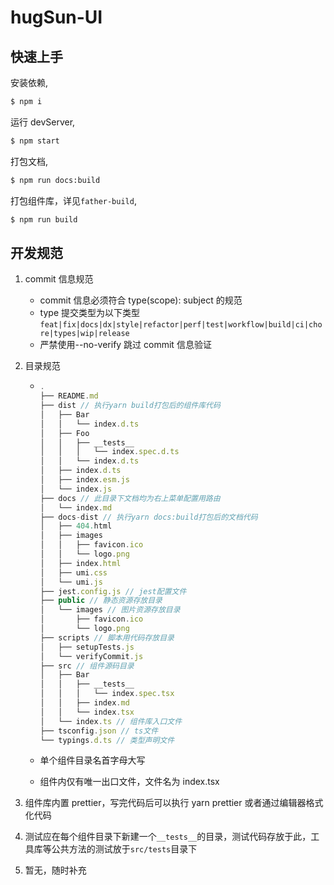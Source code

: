 # hugSun-UI

## 快速上手

安装依赖,

```bash
$ npm i
```

运行 devServer,

```bash
$ npm start
```

打包文档,

```bash
$ npm run docs:build
```

打包组件库，详见`father-build`,

```bash
$ npm run build
```

## 开发规范

1. commit 信息规范

   - commit 信息必须符合 type(scope): subject 的规范
   - type 提交类型为以下类型`feat|fix|docs|dx|style|refactor|perf|test|workflow|build|ci|chore|types|wip|release`
   - 严禁使用--no-verify 跳过 commit 信息验证

2. 目录规范

   - ```js
     .
     ├── README.md
     ├── dist // 执行yarn build打包后的组件库代码
     │   ├── Bar
     │   │   └── index.d.ts
     │   ├── Foo
     │   │   ├── __tests__
     │   │   │   └── index.spec.d.ts
     │   │   └── index.d.ts
     │   ├── index.d.ts
     │   ├── index.esm.js
     │   └── index.js
     ├── docs // 此目录下文档均为右上菜单配置用路由
     │   └── index.md
     ├── docs-dist // 执行yarn docs:build打包后的文档代码
     │   ├── 404.html
     │   ├── images
     │   │   ├── favicon.ico
     │   │   └── logo.png
     │   ├── index.html
     │   ├── umi.css
     │   └── umi.js
     ├── jest.config.js // jest配置文件
     ├── public // 静态资源存放目录
     │   └── images // 图片资源存放目录
     │       ├── favicon.ico
     │       └── logo.png
     ├── scripts // 脚本用代码存放目录
     │   ├── setupTests.js
     │   └── verifyCommit.js
     ├── src // 组件源码目录
     │   ├── Bar
     │   │   ├── __tests__
     │   │   │   └── index.spec.tsx
     │   │   ├── index.md
     │   │   └── index.tsx
     │   └── index.ts // 组件库入口文件
     ├── tsconfig.json // ts文件
     └── typings.d.ts // 类型声明文件
     ```

   - 单个组件目录名首字母大写

   - 组件内仅有唯一出口文件，文件名为 index.tsx

3. 组件库内置 prettier，写完代码后可以执行 yarn prettier 或者通过编辑器格式化代码

4. 测试应在每个组件目录下新建一个`__tests__`的目录，测试代码存放于此，工具库等公共方法的测试放于`src/tests`目录下

5. 暂无，随时补充
